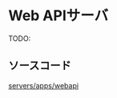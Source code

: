 # Web APIサーバ

TODO:

## ソースコード

[servers/apps/webapi](https://github.com/zuki/resea/tree/master/servers/apps/webapi)
